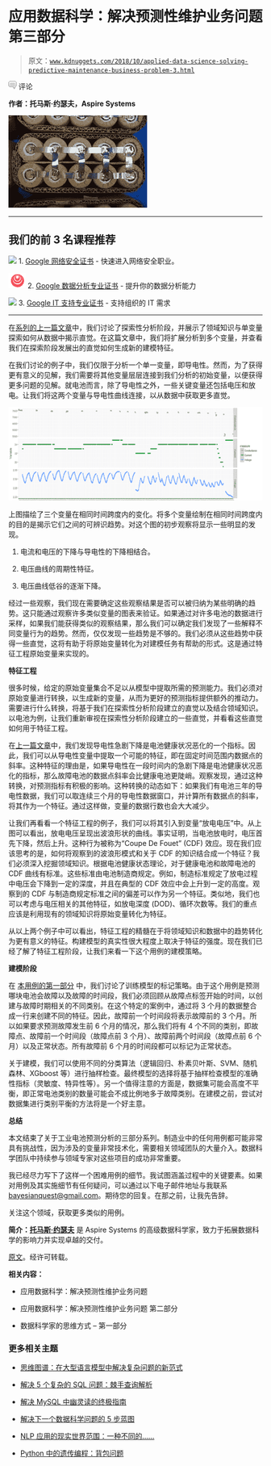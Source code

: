 # 应用数据科学：解决预测性维护业务问题 第三部分

> 原文：[`www.kdnuggets.com/2018/10/applied-data-science-solving-predictive-maintenance-business-problem-3.html`](https://www.kdnuggets.com/2018/10/applied-data-science-solving-predictive-maintenance-business-problem-3.html)

![c](img/3d9c022da2d331bb56691a9617b91b90.png) 评论

**作者：托马斯·约瑟夫，Aspire Systems**

![battery2](img/20707d838917ff2c96831902b2ca8a39.png)

* * *

## 我们的前 3 名课程推荐

![](img/0244c01ba9267c002ef39d4907e0b8fb.png) 1\. [Google 网络安全证书](https://www.kdnuggets.com/google-cybersecurity) - 快速进入网络安全职业。

![](img/e225c49c3c91745821c8c0368bf04711.png) 2\. [Google 数据分析专业证书](https://www.kdnuggets.com/google-data-analytics) - 提升你的数据分析能力

![](img/0244c01ba9267c002ef39d4907e0b8fb.png) 3\. [Google IT 支持专业证书](https://www.kdnuggets.com/google-itsupport) - 支持组织的 IT 需求

* * *

在[系列的上一篇文章](https://bayesianquest.com/2018/02/01/applied-data-science-series-solving-a-predictive-maintenance-business-problem-part-ii/)中，我们讨论了探索性分析阶段，并展示了领域知识与单变量探索如何从数据中揭示直觉。在这篇文章中，我们将扩展分析到多个变量，并查看我们在探索阶段发展出的直觉如何生成新的建模特征。

在我们讨论的例子中，我们仅限于分析一个单一变量，即导电性。然而，为了获得更有意义的见解，我们需要将其他变量层层连接到我们分析的初始变量，以便获得更多问题的见解。就电池而言，除了导电性之外，一些关键变量还包括电压和放电。让我们将这两个变量与导电性曲线连接，以从数据中获取更多直觉。

![Multivariable_plot](img/1a137240f3e6099d09b424af7f25b7ad.png)

上图描绘了三个变量在相同时间跨度内的变化。将多个变量绘制在相同时间跨度内的目的是揭示它们之间的可辨识趋势。对这个图的初步观察将显示一些明显的发现。

1.  电流和电压的下降与导电性的下降相结合。

1.  电压曲线的周期性特征。

1.  电压曲线低谷的逐渐下降。

经过一些观察，我们现在需要确定这些观察结果是否可以被归纳为某些明确的趋势。这只能通过观察许多类似变量的图表来验证。如果通过对许多电池的数据进行采样，如果我们能获得类似的观察结果，那么我们可以确定我们发现了一些解释不同变量行为的趋势。然而，仅仅发现一些趋势是不够的。我们必须从这些趋势中获得一些直觉，这将有助于将原始变量转化为对建模任务有帮助的形式。这是通过特征工程原始变量来实现的。

**特征工程**

很多时候，给定的原始变量集合不足以从模型中提取所需的预测能力。我们必须对原始变量进行转换，以生成新的变量，从而为更好的预测指标提供额外的推动力。需要进行什么转换，将基于我们在探索性分析阶段建立的直觉以及结合领域知识。以电池为例，让我们重新审视在探索性分析阶段建立的一些直觉，并看看这些直觉如何用于特征工程。

在[上一篇文章](https://bayesianquest.com/2018/02/01/applied-data-science-series-solving-a-predictive-maintenance-business-problem-part-ii/)中，我们发现导电性急剧下降是电池健康状况恶化的一个指标。因此，我们可以从导电性变量中提取一个可能的特征，即在固定时间范围内数据点的斜率。这种特征的理由是，如果导电性在一段时间内的急剧下降是电池健康状况恶化的指标，那么故障电池的数据点斜率会比健康电池更陡峭。观察发现，通过这种转换，对预测指标有积极的影响。这种转换的动态如下：如果我们有电池三年的导电性数据，我们可以取连续三个月的导电性数据窗口，并计算所有数据点的斜率，将其作为一个特征。通过这样做，变量的数据行数也会大大减少。

让我们再看看一个特征工程的例子，我们可以将其引入到变量“放电电压”中。从上图可以看出，放电电压呈现出波浪形状的曲线。事实证明，当电池放电时，电压首先下降，然后上升。这种行为被称为“Coupe De Fouet” (CDF) 效应。现在我们应该思考的是，如何将观察到的波浪形模式和关于 CDF 的知识结合成一个特征？我们必须深入挖掘领域知识。根据电池健康状态理论，对于健康电池和故障电池的 CDF 曲线有标准。这些标准由电池制造商规定。例如，制造标准规定了放电过程中电压会下降到一定的深度，并且在典型的 CDF 效应中会上升到一定的高度。观察到的 CDF 与制造商规定标准之间的偏差可以作为另一个特征。类似地，我们也可以考虑与电压相关的其他特征，如放电深度 (DOD)、循环次数等。我们的重点应该是利用现有的领域知识将原始变量转化为特征。

从以上两个例子中可以看出，特征工程的精髓在于将领域知识和数据中的趋势转化为更有意义的特征。构建模型的真实性很大程度上取决于特征的强度。现在我们已经了解了特征工程阶段，让我们来看一下这个用例的建模策略。

**建模阶段**

在 [本用例的第一部分](https://bayesianquest.com/2017/09/30/applied-data-science-series-solving-a-predictive-maintenance-business-problem/) 中，我们讨论了训练模型的标记策略。由于这个用例是预测哪块电池会故障以及故障的时间段，我们必须回顾从故障点标签开始的时间，以创建与故障时期相关的不同类别。在这个特定的案例中，通过将 3 个月的数据整合成一行来创建不同的特征。因此，故障前一个时间段将表示故障前的 3 个月。所以如果要求预测故障发生前 6 个月的情况，那么我们将有 4 个不同的类别，即故障点、故障前一个时间段（故障点前 3 个月）、故障前两个时间段（故障点前 6 个月）以及正常状态。所有故障前 6 个月的时间段都可以标记为正常状态。

关于建模，我们可以使用不同的分类算法（逻辑回归、朴素贝叶斯、SVM、随机森林、XGboost 等）进行抽样检查。最终模型的选择将基于抽样检查模型的准确性指标（灵敏度、特异性等）。另一个值得注意的方面是，数据集可能会高度不平衡，即正常电池类别的数量可能会不成比例地多于故障类别。在建模之前，尝试对数据集进行类别平衡的方法将是一个好主意。

**总结**

本文结束了关于工业电池预测分析的三部分系列。制造业中的任何用例都可能非常具有挑战性，因为涉及的变量非常技术化，需要相关领域团队的大量介入。数据科学团队中持续参与领域专家对这些项目的成功非常重要。

我已经尽力写下了这样一个困难用例的细节。我试图涵盖过程中的关键要素。如果对用例及其实施细节有任何疑问，可以通过以下电子邮件地址与我联系 bayesianquest@gmail.com。期待您的回复。在那之前，让我先告辞。

关注这个领域，获取更多类似的用例。

**简介：[托马斯·约瑟夫](https://www.linkedin.com/in/thomasjoseph24)** 是 Aspire Systems 的高级数据科学家，致力于拓展数据科学的影响力并实现卓越的交付。

[原文](https://bayesianquest.com/2018/10/07/applied-data-science-series-solving-a-predictive-maintenance-business-problem-part-iii/)。经许可转载。

**相关内容：**

+   应用数据科学：解决预测性维护业务问题

+   应用数据科学：解决预测性维护业务问题 第二部分

+   数据科学家的思维方式 – 第一部分

### 更多相关主题

+   [思维图谱：在大型语言模型中解决复杂问题的新范式](https://www.kdnuggets.com/graph-of-thoughts-a-new-paradigm-for-elaborate-problem-solving-in-large-language-models)

+   [解决 5 个复杂的 SQL 问题：棘手查询解析](https://www.kdnuggets.com/2022/07/5-hardest-things-sql.html)

+   [解决 MySQL 中幽灵读的终极指南](https://www.kdnuggets.com/2022/06/definitive-guide-solving-phantom-read-mysql.html)

+   [解决下一个数据科学问题的 5 步蓝图](https://www.kdnuggets.com/5-step-blueprint-to-your-next-data-science-problem)

+   [NLP 应用的现实世界范围：一种不同的……](https://www.kdnuggets.com/2022/03/different-solution-problem-range-nlp-applications-real-world.html)

+   [Python 中的遗传编程：背包问题](https://www.kdnuggets.com/2023/01/knapsack-problem-genetic-programming-python.html)
